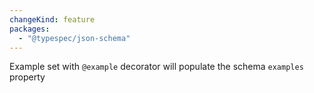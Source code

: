 ```yaml
---
changeKind: feature
packages:
  - "@typespec/json-schema"
---
```


Example set with `@example` decorator will populate the schema `examples` property